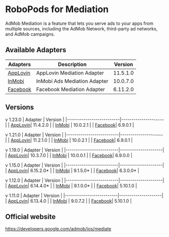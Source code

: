 # RoboPods for Mediation

AdMob Mediation is a feature that lets you serve ads to your apps from multiple sources, including the AdMob Network, third-party ad networks, and AdMob campaigns. 
## Available Adapters

| Adapters                  | Description                  | Version  |
|---------------------------|------------------------------|----------|
| [AppLovin](ios-applovin/) | AppLovin Mediation Adapter   | 11.5.1.0 |
| [InMobi](ios-inmobi/)     | InMobi Ads Mediation Adapter | 10.0.7.0 |
| [Facebook](ios-facebook/) | Facebook Mediation Adapter   | 6.11.2.0 |

## Versions

v 1.23.0
| Adapter                  | Version             |
|--------------------------|---------------------|
| [AppLovin](ios-applovin/)| 11.4.2.0            |
| [InMobi](ios-inmobi/)    | 10.0.2.1            |
| [Facebook](ios-facebook/)| 6.9.0.1             |

v 1.21.0
| Adapter                  | Version             |
|--------------------------|---------------------|
| [AppLovin](ios-applovin/)| 11.2.1.0            |
| [InMobi](ios-inmobi/)    | 10.0.2.1            |
| [Facebook](ios-facebook/)| 6.9.0.1             |

v 1.19.0
| Adapter                  | Version             |
|--------------------------|---------------------|
| [AppLovin](ios-applovin/)| 10.3.7.0            |
| [InMobi](ios-inmobi/)    | 10.0.0.1            |
| [Facebook](ios-facebook/)| 6.9.0.0             |

v 1.15.0
| Adapter                  | Version             |
|--------------------------|---------------------|
| [AppLovin](ios-applovin/)| 6.15.2.0*           |
| [InMobi](ios-inmobi/)    | 9.1.5.0*            |
| [Facebook](ios-facebook/)| 6.3.0.0*            |

v 1.12.0 
| Adapter                  | Version             | 
|--------------------------|---------------------|
| [AppLovin](ios-applovin/)| 6.14.4.0*           |
| [InMobi](ios-inmobi/)    | 9.1.0.0*            |
| [Facebook](ios-facebook/)| 5.10.1.0            |

v 1.11.0 
| Adapter                  | Version             | 
|--------------------------|---------------------|
| [AppLovin](ios-applovin/)| 6.13.4.0            |
| [InMobi](ios-inmobi/)    | 9.0.7.2             |
| [Facebook](ios-facebook/)| 5.10.1.0            |

## Official website

https://developers.google.com/admob/ios/mediate